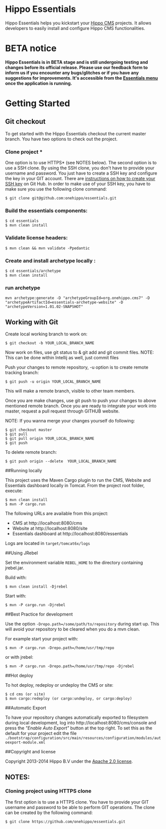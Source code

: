 # Hippo Essentials

Hippo Essentials helps you kickstart your [Hippo CMS](http://www.onehippo.org) projects.
It allows developers to easily install and configure Hippo CMS functionalities.

# BETA notice

**Hippo Essentials is in BETA stage and is still undergoing testing and changes before its official release. Please use our feedback form to inform us if you encounter any bugs/glitches or if you have any suggestions for improvements. It's accessible from the [Essentials menu](http://localhost:8080/essentials/) once the application is running.**

# Getting Started

## Git checkout

To get started with the Hippo Essentials checkout the current master branch. You have two options to check out
the project.


### Clone project *

One option is to use HTTPS* (see NOTES below).
The second option is to use a SSH clone. By using the SSH clone, you don't have to provide your username
and password. You just have to create a SSH key and configure the key in your GIT account. There are
[instructions on how to create your SSH key](https://help.github.com/articles/generating-ssh-keys) on Git
Hub. In order to make use of your SSH key, you have to make sure you use the following clone command:

```
$ git clone git@github.com:onehippo/essentials.git
```
### Build the essentials components:
```
$ cd essentials
$ mvn clean install
```

### Validate license headers:
```
$ mvn clean && mvn validate -Ppedantic
```

### Create and install archetype locally :
```
$ cd essentials/archetype
$ mvn clean install
```

### run archetype

```shell
mvn archetype:generate -D "archetypeGroupId=org.onehippo.cms7" -D "archetypeArtifactId=essentials-archetype-website" -D "archetypeVersion=1.01.02-SNAPSHOT"
```

## Working with Git

Create local working branch to work on:
```
$ git checkout -b YOUR_LOCAL_BRANCH_NAME
```

Now work on files, use git status to & git add and git commit files.
NOTE: This can be done within Intellij as well, just commit files

Push your changes to remote repository, -u option is to create remote tracking branch:

```
$ git push -u origin YOUR_LOCAL_BRANCH_NAME
```
This will make a remote branch, visible to other team members.

Once you are make changes,  use git push to push your changes to above mentioned remote branch.
Once you are ready to integrate your work into master, request a pull request through GITHUB website.

NOTE: If you wanna merge your changes yourself do following:


```
$ git checkout master
$ git pull
$ git pull origin YOUR_LOCAL_BRANCH_NAME
$ git push
```

To delete remote branch:
```
$ git push origin --delete  YOUR_LOCAL_BRANCH_NAME
```

##Running locally


This project uses the Maven Cargo plugin to run the CMS, Website and Essentials dashboard locally in Tomcat.
From the project root folder, execute:

```
$ mvn clean install
$ mvn -P cargo.run
```

The following URLs are available from this project:

 * CMS at http://localhost:8080/cms
 * Website at http://localhost:8080/site 
 * Essentials dashboard at http://localhost:8080/essentials

Logs are located in `target/tomcat6x/logs`

##Using JRebel


Set the environment variable `REBEL_HOME` to the directory containing jrebel.jar.

Build with:

```
$ mvn clean install -Djrebel
```

Start with:

```
$ mvn -P cargo.run -Djrebel
```

##Best Practice for development


Use the option `-Drepo.path=/some/path/to/repository` during start up. This will avoid
your repository to be cleared when you do a mvn clean.

For example start your project with:

```
$ mvn -P cargo.run -Drepo.path=/home/usr/tmp/repo
```
or with jrebel:

```
$ mvn -P cargo.run -Drepo.path=/home/usr/tmp/repo -Djrebel
```
##Hot deploy

To hot deploy, redeploy or undeploy the CMS or site:

```
$ cd cms (or site)
$ mvn cargo:redeploy (or cargo:undeploy, or cargo:deploy)
```

##Automatic Export


To have your repository changes automatically exported to filesystem during local development, log into
http://localhost:8080/cms/console and press the *"Enable Auto Export"* button at the top right. To set this
as the default for your project edit the file
`./bootstrap/configuration/src/main/resources/configuration/modules/autoexport-module.xml`

##Copyright and license

Copyright 2013-2014 Hippo B.V under the [Apache 2.0 license](https://github.com/onehippo/essentials/blob/master/LICENSE).



## NOTES:

### Cloning project using HTTPS clone

The first option is to use a HTTPS clone. You have to provide your GIT username and password to be able
to perform GIT operations. The clone can be created by the following command:

```
$ git clone https://github.com/onehippo/essentials.git
```
